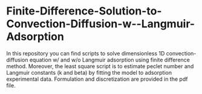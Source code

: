 # Finite-Difference-Solution-to-Convection-Diffusion-w--Langmuir-Adsorption
In this repository you can find scripts to solve dimensionless 1D convection-diffusion equation w/ and w/o Langmuir adsorption using finite difference method. Moreover, the least square script is to estimate peclet number and Langmuir constants (k and beta) by fitting the model to adsorption experimental data.  Formulation and discretization are provided in the pdf file. 
